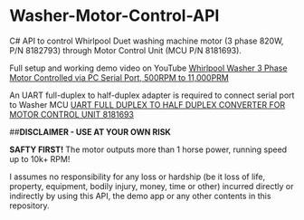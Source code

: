 Washer-Motor-Control-API
========================

C# API to control Whirlpool Duet washing machine motor (3 phase 820W, P/N 8182793) through Motor Control Unit (MCU P/N 8181693).

Full setup and working demo video on YouTube [Whirlpool Washer 3 Phase Motor Controlled via PC Serial Port, 500RPM to 11,000PRM ](http://www.youtube.com/watch?v=Npxd_H7FeSQ) 

An UART full-duplex to half-duplex adapter is required to connect serial port to Washer MCU [UART FULL DUPLEX TO HALF DUPLEX CONVERTER FOR MOTOR CONTROL UNIT 8181693](https://github.com/wfang2002/Full-Half-Duplex-Adapter)

##**DISCLAIMER - USE AT YOUR OWN RISK**

**SAFTY FIRST!** The motor outputs more than 1 horse power, running speed up to 10k+ RPM! 

I assumes no responsibility for any loss or hardship (be it loss of life, property, equipment, bodily injury, money, time or other) incurred directly or indirectly by using this API, the demo app or any other contents in this repository.
